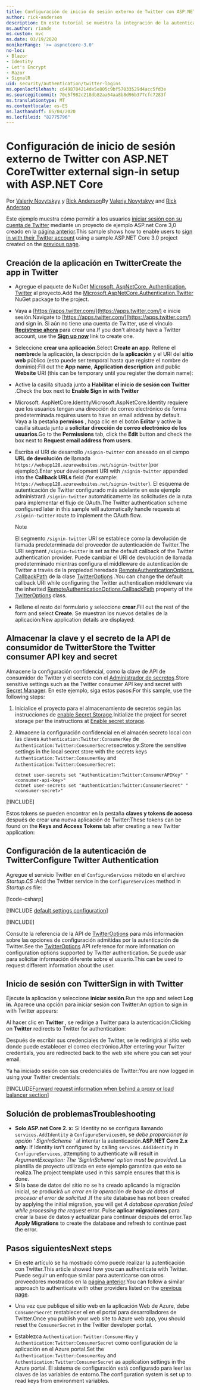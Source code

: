 ```yaml
---
title: Configuración de inicio de sesión externo de Twitter con ASP.NET Core
author: rick-anderson
description: En este tutorial se muestra la integración de la autenticación de usuarios de cuentas de Twitter en una aplicación ASP.NET Core existente.
ms.author: riande
ms.custom: mvc
ms.date: 03/19/2020
monikerRange: '>= aspnetcore-3.0'
no-loc:
- Blazor
- Identity
- Let's Encrypt
- Razor
- SignalR
uid: security/authentication/twitter-logins
ms.openlocfilehash: c6498704214de5e805c9bf57033529d4acc5fd3e
ms.sourcegitcommit: 70e5f982c218db82aa54aa8b8d96b377cfc7283f
ms.translationtype: MT
ms.contentlocale: es-ES
ms.lasthandoff: 05/04/2020
ms.locfileid: "82775796"
---
```

# <a name="twitter-external-sign-in-setup-with-aspnet-core"></a><span data-ttu-id="6bf6b-103">Configuración de inicio de sesión externo de Twitter con ASP.NET Core</span><span class="sxs-lookup"><span data-stu-id="6bf6b-103">Twitter external sign-in setup with ASP.NET Core</span></span>

<span data-ttu-id="6bf6b-104">Por [Valeriy Novytskyy](https://github.com/01binary) y [Rick Anderson](https://twitter.com/RickAndMSFT)</span><span class="sxs-lookup"><span data-stu-id="6bf6b-104">By [Valeriy Novytskyy](https://github.com/01binary) and [Rick Anderson](https://twitter.com/RickAndMSFT)</span></span>

<span data-ttu-id="6bf6b-105">Este ejemplo muestra cómo permitir a los usuarios [iniciar sesión con su cuenta de Twitter](https://dev.twitter.com/web/sign-in/desktop-browser) mediante un proyecto de ejemplo ASP.net Core 3,0 creado en la [página anterior](xref:security/authentication/social/index).</span><span class="sxs-lookup"><span data-stu-id="6bf6b-105">This sample shows how to enable users to [sign in with their Twitter account](https://dev.twitter.com/web/sign-in/desktop-browser) using a sample ASP.NET Core 3.0 project created on the [previous page](xref:security/authentication/social/index).</span></span>

## <a name="create-the-app-in-twitter"></a><span data-ttu-id="6bf6b-106">Creación de la aplicación en Twitter</span><span class="sxs-lookup"><span data-stu-id="6bf6b-106">Create the app in Twitter</span></span>

* <span data-ttu-id="6bf6b-107">Agregue el paquete de NuGet [Microsoft. AspNetCore. Authentication. Twitter](https://www.nuget.org/packages/Microsoft.AspNetCore.Authentication.Twitter/3.0.0) al proyecto.</span><span class="sxs-lookup"><span data-stu-id="6bf6b-107">Add the [Microsoft.AspNetCore.Authentication.Twitter](https://www.nuget.org/packages/Microsoft.AspNetCore.Authentication.Twitter/3.0.0) NuGet package to the project.</span></span>

* <span data-ttu-id="6bf6b-108">Vaya a [https://apps.twitter.com/](https://apps.twitter.com/) e inicie sesión.</span><span class="sxs-lookup"><span data-stu-id="6bf6b-108">Navigate to [https://apps.twitter.com/](https://apps.twitter.com/) and sign in.</span></span> <span data-ttu-id="6bf6b-109">Si aún no tiene una cuenta de Twitter, use el vínculo **[Regístrese ahora](https://twitter.com/signup)** para crear una.</span><span class="sxs-lookup"><span data-stu-id="6bf6b-109">If you don't already have a Twitter account, use the **[Sign up now](https://twitter.com/signup)** link to create one.</span></span>

* <span data-ttu-id="6bf6b-110">Seleccione **crear una aplicación**.</span><span class="sxs-lookup"><span data-stu-id="6bf6b-110">Select **Create an app**.</span></span> <span data-ttu-id="6bf6b-111">Rellene el **nombre**de la aplicación, la descripción de la **aplicación** y el URI del **sitio web** público (esto puede ser temporal hasta que registre el nombre de dominio):</span><span class="sxs-lookup"><span data-stu-id="6bf6b-111">Fill out the **App name**, **Application description** and public **Website** URI (this can be temporary until you register the domain name):</span></span>

* <span data-ttu-id="6bf6b-112">Active la casilla situada junto a **Habilitar el inicio de sesión con Twitter** .</span><span class="sxs-lookup"><span data-stu-id="6bf6b-112">Check the box next to **Enable Sign in with Twitter**</span></span>

* <span data-ttu-id="6bf6b-113">Microsoft. AspNetCore.Identity</span><span class="sxs-lookup"><span data-stu-id="6bf6b-113">Microsoft.AspNetCore.Identity</span></span> <span data-ttu-id="6bf6b-114">requiere que los usuarios tengan una dirección de correo electrónico de forma predeterminada.</span><span class="sxs-lookup"><span data-stu-id="6bf6b-114">requires users to have an email address by default.</span></span> <span data-ttu-id="6bf6b-115">Vaya a la pestaña **permisos** , haga clic en el botón **Editar** y active la casilla situada junto a **solicitar dirección de correo electrónico de los usuarios**.</span><span class="sxs-lookup"><span data-stu-id="6bf6b-115">Go to the **Permissions** tab, click the **Edit** button and check the box next to **Request email address from users**.</span></span>

* <span data-ttu-id="6bf6b-116">Escriba el URI de desarrollo `/signin-twitter` con anexado en el campo **URL de devolución** de llamada `https://webapp128.azurewebsites.net/signin-twitter`(por ejemplo:).</span><span class="sxs-lookup"><span data-stu-id="6bf6b-116">Enter your development URI with `/signin-twitter` appended into the **Callback URLs** field (for example: `https://webapp128.azurewebsites.net/signin-twitter`).</span></span> <span data-ttu-id="6bf6b-117">El esquema de autenticación de Twitter configurado más adelante en este ejemplo administrará `/signin-twitter` automáticamente las solicitudes de la ruta para implementar el flujo de OAuth.</span><span class="sxs-lookup"><span data-stu-id="6bf6b-117">The Twitter authentication scheme configured later in this sample will automatically handle requests at `/signin-twitter` route to implement the OAuth flow.</span></span>

  > [!NOTE]
  > <span data-ttu-id="6bf6b-118">El segmento `/signin-twitter` URI se establece como la devolución de llamada predeterminada del proveedor de autenticación de Twitter.</span><span class="sxs-lookup"><span data-stu-id="6bf6b-118">The URI segment `/signin-twitter` is set as the default callback of the Twitter authentication provider.</span></span> <span data-ttu-id="6bf6b-119">Puede cambiar el URI de devolución de llamada predeterminado mientras configura el middleware de autenticación de Twitter a través de la propiedad heredada [RemoteAuthenticationOptions. CallbackPath](/dotnet/api/microsoft.aspnetcore.authentication.remoteauthenticationoptions.callbackpath) de la clase [TwitterOptions](/dotnet/api/microsoft.aspnetcore.authentication.twitter.twitteroptions) .</span><span class="sxs-lookup"><span data-stu-id="6bf6b-119">You can change the default callback URI while configuring the Twitter authentication middleware via the inherited [RemoteAuthenticationOptions.CallbackPath](/dotnet/api/microsoft.aspnetcore.authentication.remoteauthenticationoptions.callbackpath) property of the [TwitterOptions](/dotnet/api/microsoft.aspnetcore.authentication.twitter.twitteroptions) class.</span></span>

* <span data-ttu-id="6bf6b-120">Rellene el resto del formulario y seleccione **crear**.</span><span class="sxs-lookup"><span data-stu-id="6bf6b-120">Fill out the rest of the form and select **Create**.</span></span> <span data-ttu-id="6bf6b-121">Se muestran los nuevos detalles de la aplicación:</span><span class="sxs-lookup"><span data-stu-id="6bf6b-121">New application details are displayed:</span></span>

## <a name="store-the-twitter-consumer-api-key-and-secret"></a><span data-ttu-id="6bf6b-122">Almacenar la clave y el secreto de la API de consumidor de Twitter</span><span class="sxs-lookup"><span data-stu-id="6bf6b-122">Store the Twitter consumer API key and secret</span></span>

<span data-ttu-id="6bf6b-123">Almacene la configuración confidencial, como la clave de API de consumidor de Twitter y el secreto con el [Administrador de secretos](xref:security/app-secrets).</span><span class="sxs-lookup"><span data-stu-id="6bf6b-123">Store sensitive settings such as the Twitter consumer API key and secret with [Secret Manager](xref:security/app-secrets).</span></span> <span data-ttu-id="6bf6b-124">En este ejemplo, siga estos pasos:</span><span class="sxs-lookup"><span data-stu-id="6bf6b-124">For this sample, use the following steps:</span></span>

1. <span data-ttu-id="6bf6b-125">Inicialice el proyecto para el almacenamiento de secretos según las instrucciones de [enable Secret Storage](xref:security/app-secrets#enable-secret-storage).</span><span class="sxs-lookup"><span data-stu-id="6bf6b-125">Initialize the project for secret storage per the instructions at [Enable secret storage](xref:security/app-secrets#enable-secret-storage).</span></span>
1. <span data-ttu-id="6bf6b-126">Almacene la configuración confidencial en el almacén secreto local con las claves `Authentication:Twitter:ConsumerKey` de `Authentication:Twitter:ConsumerSecret`secretos y:</span><span class="sxs-lookup"><span data-stu-id="6bf6b-126">Store the sensitive settings in the local secret store with the secrets keys `Authentication:Twitter:ConsumerKey` and `Authentication:Twitter:ConsumerSecret`:</span></span>

    ```dotnetcli
    dotnet user-secrets set "Authentication:Twitter:ConsumerAPIKey" "<consumer-api-key>"
    dotnet user-secrets set "Authentication:Twitter:ConsumerSecret" "<consumer-secret>"
    ```

[!INCLUDE[](~/includes/environmentVarableColon.md)]

<span data-ttu-id="6bf6b-127">Estos tokens se pueden encontrar en la pestaña **claves y tokens de acceso** después de crear una nueva aplicación de Twitter:</span><span class="sxs-lookup"><span data-stu-id="6bf6b-127">These tokens can be found on the **Keys and Access Tokens** tab after creating a new Twitter application:</span></span>

## <a name="configure-twitter-authentication"></a><span data-ttu-id="6bf6b-128">Configuración de la autenticación de Twitter</span><span class="sxs-lookup"><span data-stu-id="6bf6b-128">Configure Twitter Authentication</span></span>

<span data-ttu-id="6bf6b-129">Agregue el servicio Twitter en el `ConfigureServices` método en el archivo *Startup.CS* :</span><span class="sxs-lookup"><span data-stu-id="6bf6b-129">Add the Twitter service in the `ConfigureServices` method in *Startup.cs* file:</span></span>

[!code-csharp[](~/security/authentication/social/social-code/3.x/StartupTwitter3x.cs?name=snippet&highlight=10-15)]

[!INCLUDE [default settings configuration](includes/default-settings.md)]

[!INCLUDE[](includes/chain-auth-providers.md)]

<span data-ttu-id="6bf6b-130">Consulte la referencia de la API de [TwitterOptions](/dotnet/api/microsoft.aspnetcore.builder.twitteroptions) para más información sobre las opciones de configuración admitidas por la autenticación de Twitter.</span><span class="sxs-lookup"><span data-stu-id="6bf6b-130">See the [TwitterOptions](/dotnet/api/microsoft.aspnetcore.builder.twitteroptions) API reference for more information on configuration options supported by Twitter authentication.</span></span> <span data-ttu-id="6bf6b-131">Se puede usar para solicitar información diferente sobre el usuario.</span><span class="sxs-lookup"><span data-stu-id="6bf6b-131">This can be used to request different information about the user.</span></span>

## <a name="sign-in-with-twitter"></a><span data-ttu-id="6bf6b-132">Inicio de sesión con Twitter</span><span class="sxs-lookup"><span data-stu-id="6bf6b-132">Sign in with Twitter</span></span>

<span data-ttu-id="6bf6b-133">Ejecute la aplicación y seleccione **iniciar sesión**.</span><span class="sxs-lookup"><span data-stu-id="6bf6b-133">Run the app and select **Log in**.</span></span> <span data-ttu-id="6bf6b-134">Aparece una opción para iniciar sesión con Twitter:</span><span class="sxs-lookup"><span data-stu-id="6bf6b-134">An option to sign in with Twitter appears:</span></span>

<span data-ttu-id="6bf6b-135">Al hacer clic en **Twitter** , se redirige a Twitter para la autenticación:</span><span class="sxs-lookup"><span data-stu-id="6bf6b-135">Clicking on **Twitter** redirects to Twitter for authentication:</span></span>

<span data-ttu-id="6bf6b-136">Después de escribir sus credenciales de Twitter, se le redirigirá al sitio web donde puede establecer el correo electrónico.</span><span class="sxs-lookup"><span data-stu-id="6bf6b-136">After entering your Twitter credentials, you are redirected back to the web site where you can set your email.</span></span>

<span data-ttu-id="6bf6b-137">Ya ha iniciado sesión con sus credenciales de Twitter:</span><span class="sxs-lookup"><span data-stu-id="6bf6b-137">You are now logged in using your Twitter credentials:</span></span>

[!INCLUDE[Forward request information when behind a proxy or load balancer section](includes/forwarded-headers-middleware.md)]

<!-- 
### React to cancel Authorize External sign-in
Twitter doesn't support AccessDeniedPath
Rather in the twitter setup, you can provide an External sign-in homepage. The external sign-in homepage doesn't support localhost. Tested with https://cors3.azurewebsites.net/ and that works.
-->

## <a name="troubleshooting"></a><span data-ttu-id="6bf6b-138">Solución de problemas</span><span class="sxs-lookup"><span data-stu-id="6bf6b-138">Troubleshooting</span></span>

* <span data-ttu-id="6bf6b-139">**Solo ASP.net Core 2. x:** Si Identity no se configura llamando `services.AddIdentity` a `ConfigureServices`en, se *debe proporcionar la opción ' SignInScheme '* al intentar la autenticación.</span><span class="sxs-lookup"><span data-stu-id="6bf6b-139">**ASP.NET Core 2.x only:** If Identity isn't configured by calling `services.AddIdentity` in `ConfigureServices`, attempting to authenticate will result in *ArgumentException: The 'SignInScheme' option must be provided*.</span></span> <span data-ttu-id="6bf6b-140">La plantilla de proyecto utilizada en este ejemplo garantiza que esto se realiza.</span><span class="sxs-lookup"><span data-stu-id="6bf6b-140">The project template used in this sample ensures that this is done.</span></span>
* <span data-ttu-id="6bf6b-141">Si la base de datos del sitio no se ha creado aplicando la migración inicial, se producirá *un error en la operación de base de datos al procesar el error de solicitud* .</span><span class="sxs-lookup"><span data-stu-id="6bf6b-141">If the site database has not been created by applying the initial migration, you will get *A database operation failed while processing the request* error.</span></span> <span data-ttu-id="6bf6b-142">Pulse **aplicar migraciones** para crear la base de datos y actualizar para continuar después del error.</span><span class="sxs-lookup"><span data-stu-id="6bf6b-142">Tap **Apply Migrations** to create the database and refresh to continue past the error.</span></span>

## <a name="next-steps"></a><span data-ttu-id="6bf6b-143">Pasos siguientes</span><span class="sxs-lookup"><span data-stu-id="6bf6b-143">Next steps</span></span>

* <span data-ttu-id="6bf6b-144">En este artículo se ha mostrado cómo puede realizar la autenticación con Twitter.</span><span class="sxs-lookup"><span data-stu-id="6bf6b-144">This article showed how you can authenticate with Twitter.</span></span> <span data-ttu-id="6bf6b-145">Puede seguir un enfoque similar para autenticarse con otros proveedores mostrados en la [página anterior](xref:security/authentication/social/index).</span><span class="sxs-lookup"><span data-stu-id="6bf6b-145">You can follow a similar approach to authenticate with other providers listed on the [previous page](xref:security/authentication/social/index).</span></span>

* <span data-ttu-id="6bf6b-146">Una vez que publique el sitio web en la aplicación Web de Azure, debe `ConsumerSecret` restablecer el en el portal para desarrolladores de Twitter.</span><span class="sxs-lookup"><span data-stu-id="6bf6b-146">Once you publish your web site to Azure web app, you should reset the `ConsumerSecret` in the Twitter developer portal.</span></span>

* <span data-ttu-id="6bf6b-147">Establezca `Authentication:Twitter:ConsumerKey` y `Authentication:Twitter:ConsumerSecret` como configuración de la aplicación en el Azure portal.</span><span class="sxs-lookup"><span data-stu-id="6bf6b-147">Set the `Authentication:Twitter:ConsumerKey` and `Authentication:Twitter:ConsumerSecret` as application settings in the Azure portal.</span></span> <span data-ttu-id="6bf6b-148">El sistema de configuración está configurado para leer las claves de las variables de entorno.</span><span class="sxs-lookup"><span data-stu-id="6bf6b-148">The configuration system is set up to read keys from environment variables.</span></span>
